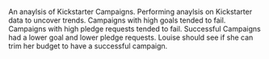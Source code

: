 An anaylsis of Kickstarter Campaigns.
Performing anaylsis on Kickstarter data to uncover trends.
Campaigns with high goals tended to fail. 
Campaigns with high pledge requests tended to fail.
Successful Campaigns had a lower goal and lower pledge requests.
Louise should see if she can trim her budget to have a successful campaign.
